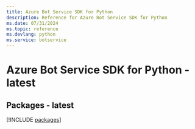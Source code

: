 ```yaml
---
title: Azure Bot Service SDK for Python
description: Reference for Azure Bot Service SDK for Python
ms.date: 07/31/2024
ms.topic: reference
ms.devlang: python
ms.service: botservice
---
```

# Azure Bot Service SDK for Python - latest
## Packages - latest
[!INCLUDE [packages](bot-service-index.md)]